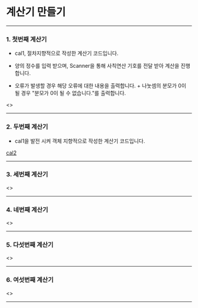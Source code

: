 # 계산기 만들기
- - -
### 1. 첫번째 계산기

* cal1, 절차지향적으로 작성한 계산기 코드입니다.

* 양의 정수를 입력 받으며, Scanner을 통해 사칙연산 기호를 전달 받아 계산을 진행합니다.

* 오류가 발생할 경우 해당 오류에 대한 내용을 출력합니다. + 나눗셈의 분모가 0이 될 경우 "분모가 0이 될 수 없습니다."를 출력합니다.

<>

- - -

### 2. 두번째 계산기

* cal1을 발전 시켜 객체 지향적으로 작성한 계산기 코드입니다.

[cal2](https://github.com/HEEHYUN0221/javapracs/tree/main/cal2)

- - -

### 3. 세번째 계산기



<>

- - -

### 4. 네번째 계산기



<>

- - -

### 5. 다섯번째 계산기

<>

- - -

### 6. 여섯번째 계산기

<>

- - -
